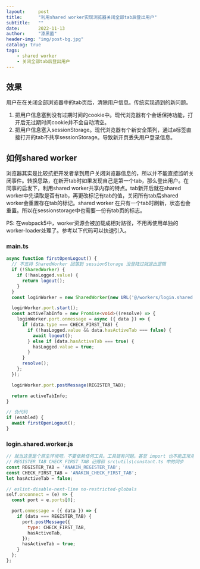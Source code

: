 ```yaml
---
layout:     post
title:      "利用shared worker实现浏览器关闭全部tab后登出用户"
subtitle:   ""
date:       2022-11-13
author:     "漆黑菌"
header-img: "img/post-bg.jpg"
catalog: true
tags:
    - shared worker
    - 关闭全部tab后登出用户
---
```


## 效果

用户在在关闭全部浏览器中的tab页后，清除用户信息。传统实现遇到的新问题。

1. 把用户信息塞到没有过期时间的cookie中。现代浏览器有个会话保持功能，打开后无过期时间cookie并不会自动清空。
2. 把用户信息塞入sessionStorage。现代浏览器有个新安全策列，通过a标签直接打开的tab不共享sessionStorage。导致新开页丢失用户登录信息。

## 如何shared worker

浏览器其实是比较抗拒开发者拿到用户关闭浏览器信息的，所以并不能直接监听关闭事件。转换思路，在新开tab时如果发现自己是第一个tab，那么登出用户。在同事的启发下，利用shared worker共享内存的特点。tab新开后就在shared worker中先读取是否有tab，再更改标记有tab的值，关闭所有tab后shared worker会重置存在tab的标记。shared worker 在只有一个tab时刷新，状态也会重置。所以在sessionstorage中也需要一份有tab页的标志。

PS: 在webpack5中，worker资源会被加载成相对路径，不用再使用单独的worker-loader处理了。参考以下代码可以快速引入。

### main.ts

```ts
async function firstOpenLogout() {
  // 不支持 SharedWorker 回落到 sessionStorage 没登陆过就退出逻辑
  if (!SharedWorker) {
    if (!hasLogged.value) {
      return logout();
    }
  }
  const loginWorker = new SharedWorker(new URL('@/workers/login.shared.worker.js', import.meta.url));

  loginWorker.port.start();
  const activeTabInfo = new Promise<void>((resolve) => {
    loginWorker.port.onmessage = async ({ data }) => {
      if (data.type === CHECK_FIRST_TAB) {
        if (!hasLogged.value && data.hasActiveTab === false) {
          await logout();
        } else if (data.hasActiveTab === true) {
          hasLogged.value = true;
        }
      }
      resolve();
    };
  });

  loginWorker.port.postMessage(REGISTER_TAB);

  return activeTabInfo;
}

// 伪代码
if (enabled) {
  await firstOpenLogout();
}
```

### login.shared.worker.js

```js
// 就当这里是个原生环境吧，不要依赖任何工具。工具链有问题。甚至 import 也不能正常用
// REGISTER_TAB CHECK_FIRST_TAB 记得和 src\utils\constant.ts 中的同步
const REGISTER_TAB = 'ANAKIN_REGISTER_TAB';
const CHECK_FIRST_TAB = 'ANAKIN_CHECK_FIRST_TAB';
let hasActiveTab = false;

// eslint-disable-next-line no-restricted-globals
self.onconnect = (e) => {
  const port = e.ports[0];

  port.onmessage = ({ data }) => {
    if (data === REGISTER_TAB) {
      port.postMessage({
        type: CHECK_FIRST_TAB,
        hasActiveTab,
      });
      hasActiveTab = true;
    }
  };
};

```
